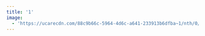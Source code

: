 ```yaml
---
title: '1'
image:
  - 'https://ucarecdn.com/88c9b66c-5964-4d6c-a641-233913b6dfba~1/nth/0/'
---
```


